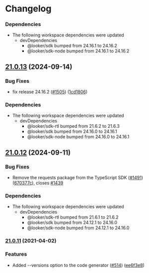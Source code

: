 # Changelog

### Dependencies

* The following workspace dependencies were updated
  * devDependencies
    * @looker/sdk bumped from 24.16.1 to 24.16.2
    * @looker/sdk-node bumped from 24.16.1 to 24.16.2

## [21.0.13](https://github.com/looker-open-source/sdk-codegen/compare/sdk-codegen-utils-v21.0.12...sdk-codegen-utils-v21.0.13) (2024-09-14)


### Bug Fixes

* fix release 24.16.2 ([#1505](https://github.com/looker-open-source/sdk-codegen/issues/1505)) ([1cd1806](https://github.com/looker-open-source/sdk-codegen/commit/1cd180615901d2daf1fb112b41f2a72d2caacf61))


### Dependencies

* The following workspace dependencies were updated
  * devDependencies
    * @looker/sdk-rtl bumped from 21.6.2 to 21.6.3
    * @looker/sdk bumped from 24.16.0 to 24.16.1
    * @looker/sdk-node bumped from 24.16.0 to 24.16.1

## [21.0.12](https://github.com/looker-open-source/sdk-codegen/compare/sdk-codegen-utils-v21.0.11...sdk-codegen-utils-v21.0.12) (2024-09-11)


### Bug Fixes

* Remove the requests package from the TypeScript SDK ([#1491](https://github.com/looker-open-source/sdk-codegen/issues/1491)) ([670377c](https://github.com/looker-open-source/sdk-codegen/commit/670377c46a546bbd8dcc6679b8aeb041da1b4670)), closes [#1439](https://github.com/looker-open-source/sdk-codegen/issues/1439)


### Dependencies

* The following workspace dependencies were updated
  * devDependencies
    * @looker/sdk-rtl bumped from 21.6.1 to 21.6.2
    * @looker/sdk bumped from 24.12.1 to 24.16.0
    * @looker/sdk-node bumped from 24.12.1 to 24.16.0

### [21.0.11](https://www.github.com/looker-open-source/sdk-codegen/compare/sdk-codegen-utils-v21.0.10...sdk-codegen-utils-v21.0.11) (2021-04-02)

### Features

- Added --versions option to the code generator ([#514](https://www.github.com/looker-open-source/sdk-codegen/issues/514)) ([ee6f3e8](https://www.github.com/looker-open-source/sdk-codegen/commit/ee6f3e8f55e300df1a75c9be89b47f067bc08dee))

